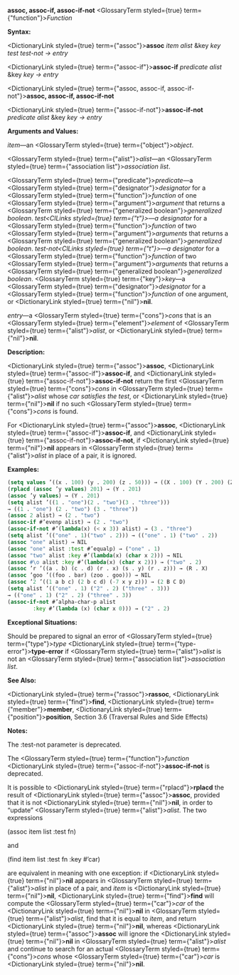 **assoc, assoc-if, assoc-if-not** <GlossaryTerm styled={true} term={"function"}><i>Function</i></GlossaryTerm> 



**Syntax:** 



<DictionaryLink styled={true} term={"assoc"}><b>assoc</b></DictionaryLink> *item alist* &amp;key *key test test-not → entry* 



<DictionaryLink styled={true} term={"assoc-if"}><b>assoc-if</b></DictionaryLink> *predicate alist* &amp;key *key → entry* 







 



 



<DictionaryLink styled={true} term={"assoc, assoc-if, assoc-if-not"}><b>assoc, assoc-if, assoc-if-not</b></DictionaryLink> 



<DictionaryLink styled={true} term={"assoc-if-not"}><b>assoc-if-not</b></DictionaryLink> *predicate alist* &amp;key *key → entry* 



**Arguments and Values:** 



*item*—an <GlossaryTerm styled={true} term={"object"}><i>object</i></GlossaryTerm>. 



<GlossaryTerm styled={true} term={"alist"}><i>alist</i></GlossaryTerm>—an <GlossaryTerm styled={true} term={"association list"}><i>association list</i></GlossaryTerm>. 



<GlossaryTerm styled={true} term={"predicate"}><i>predicate</i></GlossaryTerm>—a <GlossaryTerm styled={true} term={"designator"}><i>designator</i></GlossaryTerm> for a <GlossaryTerm styled={true} term={"function"}><i>function</i></GlossaryTerm> of one <GlossaryTerm styled={true} term={"argument"}><i>argument</i></GlossaryTerm> that returns a <GlossaryTerm styled={true} term={"generalized boolean"}><i>generalized boolean</i></GlossaryTerm>. *test<ClLinks styled={true} term={"t"}><i>—a </i></ClLinks>designator* for a <GlossaryTerm styled={true} term={"function"}><i>function</i></GlossaryTerm> of two <GlossaryTerm styled={true} term={"argument"}><i>arguments</i></GlossaryTerm> that returns a <GlossaryTerm styled={true} term={"generalized boolean"}><i>generalized boolean</i></GlossaryTerm>. *test-not<ClLinks styled={true} term={"t"}><i>—a </i></ClLinks>designator* for a <GlossaryTerm styled={true} term={"function"}><i>function</i></GlossaryTerm> of two <GlossaryTerm styled={true} term={"argument"}><i>arguments</i></GlossaryTerm> that returns a <GlossaryTerm styled={true} term={"generalized boolean"}><i>generalized boolean</i></GlossaryTerm>. <GlossaryTerm styled={true} term={"key"}><i>key</i></GlossaryTerm>—a <GlossaryTerm styled={true} term={"designator"}><i>designator</i></GlossaryTerm> for a <GlossaryTerm styled={true} term={"function"}><i>function</i></GlossaryTerm> of one argument, or <DictionaryLink styled={true} term={"nil"}><b>nil</b></DictionaryLink>. 



*entry*—a <GlossaryTerm styled={true} term={"cons"}><i>cons</i></GlossaryTerm> that is an <GlossaryTerm styled={true} term={"element"}><i>element</i></GlossaryTerm> of <GlossaryTerm styled={true} term={"alist"}><i>alist</i></GlossaryTerm>, or <DictionaryLink styled={true} term={"nil"}><b>nil</b></DictionaryLink>. 



**Description:** 



<DictionaryLink styled={true} term={"assoc"}><b>assoc</b></DictionaryLink>, <DictionaryLink styled={true} term={"assoc-if"}><b>assoc-if</b></DictionaryLink>, and <DictionaryLink styled={true} term={"assoc-if-not"}><b>assoc-if-not</b></DictionaryLink> return the first <GlossaryTerm styled={true} term={"cons"}><i>cons</i></GlossaryTerm> in <GlossaryTerm styled={true} term={"alist"}><i>alist</i></GlossaryTerm> whose *car satisfies the test*, or <DictionaryLink styled={true} term={"nil"}><b>nil</b></DictionaryLink> if no such <GlossaryTerm styled={true} term={"cons"}><i>cons</i></GlossaryTerm> is found. 



For <DictionaryLink styled={true} term={"assoc"}><b>assoc</b></DictionaryLink>, <DictionaryLink styled={true} term={"assoc-if"}><b>assoc-if</b></DictionaryLink>, and <DictionaryLink styled={true} term={"assoc-if-not"}><b>assoc-if-not</b></DictionaryLink>, if <DictionaryLink styled={true} term={"nil"}><b>nil</b></DictionaryLink> appears in <GlossaryTerm styled={true} term={"alist"}><i>alist</i></GlossaryTerm> in place of a pair, it is ignored. 

**Examples:**
```lisp
(setq values ’((x . 100) (y . 200) (z . 50))) → ((X . 100) (Y . 200) (Z . 50)) (assoc ’y values) → (Y . 200) 
(rplacd (assoc ’y values) 201) → (Y . 201) 
(assoc ’y values) → (Y . 201) 
(setq alist ’((1 . "one")(2 . "two")(3 . "three"))) 
→ ((1 . "one") (2 . "two") (3 . "three")) 
(assoc 2 alist) → (2 . "two") 
(assoc-if #’evenp alist) → (2 . "two") 
(assoc-if-not #’(lambda(x) (< x 3)) alist) → (3 . "three") 
(setq alist ’(("one" . 1)("two" . 2))) → (("one" . 1) ("two" . 2)) 
(assoc "one" alist) → NIL 
(assoc "one" alist :test #’equalp) → ("one" . 1) 
(assoc "two" alist :key #’(lambda(x) (char x 2))) → NIL 
(assoc #\o alist :key #’(lambda(x) (char x 2))) → ("two" . 2) 
(assoc ’r ’((a . b) (c . d) (r . x) (s . y) (r . z))) → (R . X) 
(assoc ’goo ’((foo . bar) (zoo . goo))) → NIL 
(assoc ’2 ’((1 a b c) (2 b c d) (-7 x y z))) → (2 B C D) 
(setq alist ’(("one" . 1) ("2" . 2) ("three" . 3))) 
→ (("one" . 1) ("2" . 2) ("three" . 3)) 
(assoc-if-not #’alpha-char-p alist 
		:key #’(lambda (x) (char x 0))) → ("2" . 2) 


```
**Exceptional Situations:** 



Should be prepared to signal an error of <GlossaryTerm styled={true} term={"type"}><i>type</i></GlossaryTerm> <DictionaryLink styled={true} term={"type-error"}><b>type-error</b></DictionaryLink> if <GlossaryTerm styled={true} term={"alist"}><i>alist</i></GlossaryTerm> is not an <GlossaryTerm styled={true} term={"association list"}><i>association list</i></GlossaryTerm>. 



**See Also:** 



<DictionaryLink styled={true} term={"rassoc"}><b>rassoc</b></DictionaryLink>, <DictionaryLink styled={true} term={"find"}><b>find</b></DictionaryLink>, <DictionaryLink styled={true} term={"member"}><b>member</b></DictionaryLink>, <DictionaryLink styled={true} term={"position"}><b>position</b></DictionaryLink>, Section 3.6 (Traversal Rules and Side Effects) 



**Notes:** 



The :test-not parameter is deprecated. 



The <GlossaryTerm styled={true} term={"function"}><i>function</i></GlossaryTerm> <DictionaryLink styled={true} term={"assoc-if-not"}><b>assoc-if-not</b></DictionaryLink> is deprecated. 



It is possible to <DictionaryLink styled={true} term={"rplacd"}><b>rplacd</b></DictionaryLink> the result of <DictionaryLink styled={true} term={"assoc"}><b>assoc</b></DictionaryLink>, provided that it is not <DictionaryLink styled={true} term={"nil"}><b>nil</b></DictionaryLink>, in order to “update” <GlossaryTerm styled={true} term={"alist"}><i>alist</i></GlossaryTerm>. The two expressions 



(assoc item list :test fn) 



and 



(find item list :test fn :key #’car) 



are equivalent in meaning with one exception: if <DictionaryLink styled={true} term={"nil"}><b>nil</b></DictionaryLink> appears in <GlossaryTerm styled={true} term={"alist"}><i>alist</i></GlossaryTerm> in place of a pair, and *item* is <DictionaryLink styled={true} term={"nil"}><b>nil</b></DictionaryLink>, <DictionaryLink styled={true} term={"find"}><b>find</b></DictionaryLink> will compute the <GlossaryTerm styled={true} term={"car"}><i>car</i></GlossaryTerm> of the <DictionaryLink styled={true} term={"nil"}><b>nil</b></DictionaryLink> in <GlossaryTerm styled={true} term={"alist"}><i>alist</i></GlossaryTerm>, find that it is equal to *item*, and return <DictionaryLink styled={true} term={"nil"}><b>nil</b></DictionaryLink>, whereas <DictionaryLink styled={true} term={"assoc"}><b>assoc</b></DictionaryLink> will ignore the <DictionaryLink styled={true} term={"nil"}><b>nil</b></DictionaryLink> in <GlossaryTerm styled={true} term={"alist"}><i>alist</i></GlossaryTerm> and continue to search for an actual <GlossaryTerm styled={true} term={"cons"}><i>cons</i></GlossaryTerm> whose <GlossaryTerm styled={true} term={"car"}><i>car</i></GlossaryTerm> is <DictionaryLink styled={true} term={"nil"}><b>nil</b></DictionaryLink>. 




